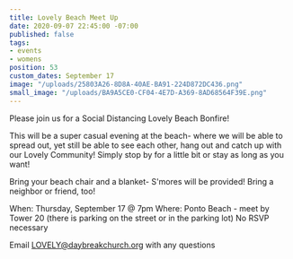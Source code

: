 ```yaml
---
title: Lovely Beach Meet Up
date: 2020-09-07 22:45:00 -07:00
published: false
tags:
- events
- womens
position: 53
custom_dates: September 17
image: "/uploads/25803A26-8D8A-40AE-BA91-224D872DC436.png"
small_image: "/uploads/BA9A5CE0-CF04-4E7D-A369-8AD68564F39E.png"
---
```


Please join us for a Social Distancing Lovely Beach Bonfire! 

This will be a super casual evening at the beach- where we will be able to spread out, yet still be able to see each other, hang out and catch up with our Lovely Community! Simply stop by for a little bit or stay as long as you want!

Bring your beach chair and a blanket- S'mores will be provided!  Bring a neighbor or friend, too!

When:  Thursday, September 17 @ 7pm
Where: Ponto Beach - meet by Tower 20
(there is parking on the street or in the parking lot)
No RSVP necessary

Email LOVELY@daybreakchurch.org with any questions